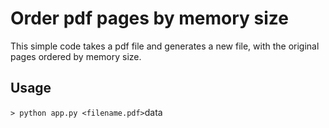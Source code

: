 # Order pdf pages by memory size

This simple code takes a pdf file and generates a new file, with the original pages ordered by memory size.

## Usage
`> python app.py <filename.pdf>`data


